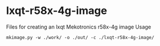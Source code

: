 # lxqt-r58x-4g-image
Files for creating an lxqt Mekotronics r58x-4g image
Usage
```
mkimage.py -w ./work/ -o ./out/ -c ./lxqt-r58x-4g-image/
```
